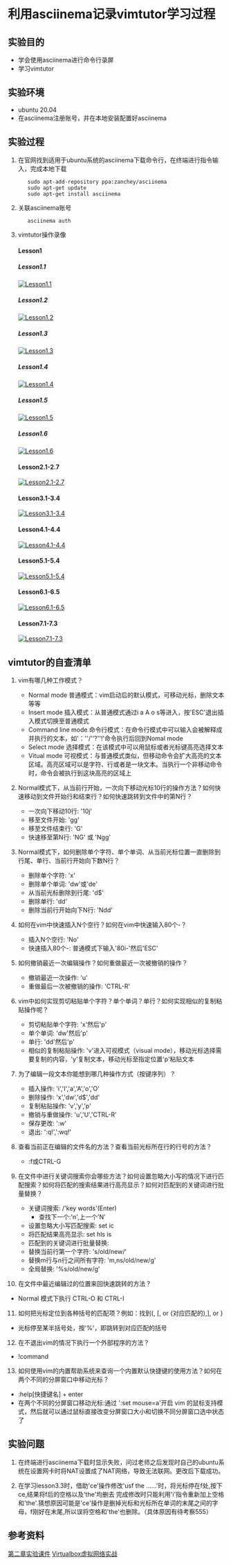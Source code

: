 # 利用asciinema记录vimtutor学习过程

## 实验目的
* 学会使用asciinema进行命令行录屏
* 学习vimtutor

## 实验环境
* ubuntu 20.04
* 在asciinema注册账号，并在本地安装配置好asciinema
  
## 实验过程
1. 在官网找到适用于ubuntu系统的asciinema下载命令行，在终端进行指令输入，完成本地下载
   
   ```
      sudo apt-add-repository ppa:zanchey/asciinema
      sudo apt-get update
      sudo apt-get install asciinema
   ```
   
2. 关联asciinema账号
   
   ```
      asciinema auth
   ```
   
3. vimtutor操作录像
   #### Lesson1

   ##### Lesson1.1
   [![Lesson1.1](https://asciinema.org/a/401298.svg)](https://asciinema.org/a/401298)

   ##### Lesson1.2
   [![Lesson1.2](https://asciinema.org/a/401301.svg)](https://asciinema.org/a/401301)

   ##### Lesson1.3
   [![Lesson1.3](https://asciinema.org/a/401304.svg)](https://asciinema.org/a/401304)

   ##### Lesson1.4
   [![Lesson1.4](https://asciinema.org/a/401310.svg)](https://asciinema.org/a/401310)

   ##### Lesson1.5
   [![Lesson1.5](https://asciinema.org/a/401313.svg)](https://asciinema.org/a/401313)

   ##### Lesson1.6
   [![Lesson1.6](https://asciinema.org/a/401317.svg)](https://asciinema.org/a/401317)

   #### Lesson2.1-2.7
   [![Lesson2.1-2.7](https://asciinema.org/a/401328.svg)](https://asciinema.org/a/401328)

   #### Lesson3.1-3.4
   [![Lesson3.1-3.4](https://asciinema.org/a/401344.svg)](https://asciinema.org/a/401344)

   #### Lesson4.1-4.4
   [![Lesson4.1-4.4](https://asciinema.org/a/401356.svg)](https://asciinema.org/a/401356)

   #### Lesson5.1-5.4
   [![Lesson5.1-5.4](https://asciinema.org/a/401364.svg)](https://asciinema.org/a/401364)

   #### Lesson6.1-6.5
   [![Lesson6.1-6.5](https://asciinema.org/a/401387.svg)](https://asciinema.org/a/401387)

   #### Lesson7.1-7.3
   [![Lesson7.1-7.3](https://asciinema.org/a/401394.svg)](https://asciinema.org/a/401394)

## vimtutor的自查清单
1. vim有哪几种工作模式？
   - Normal mode 普通模式：vim启动后的默认模式，可移动光标，删除文本等等
   - Insert mode 插入模式：从普通模式通过i a A o s等进入，按'ESC'退出插入模式切换至普通模式
   - Command line mode 命令行模式：在命令行模式中可以输入会被解释成并执行的文本，如'：''/''?''!'命令执行后回到Nomal mode
   - Select mode 选择模式：在该模式中可以用鼠标或者光标键高亮选择文本
   - Vitual mode 可视模式：与普通模式类似，但移动命令会扩大高亮的文本区域。高亮区域可以是字符、行或者是一块文本。当执行一个非移动命令时，命令会被执行到这块高亮的区域上

2. Normal模式下，从当前行开始，一次向下移动光标10行的操作方法？如何快速移动到文件开始行和结束行？如何快速跳转到文件中的第N行？
   
   - 一次向下移动10行: '10j'
   - 移至文件开始: 'gg'
   - 移至文件结束行: 'G'
   - 快速移至第N行: 'NG' 或 'Ngg'

3. Normal模式下，如何删除单个字符、单个单词、从当前光标位置一直删除到行尾、单行、当前行开始向下数N行？
   - 删除单个字符: 'x'
   - 删除单个单词: 'dw'或'de'
   - 从当前光标删除到行尾: 'd$'
   - 删除单行: 'dd'
   - 删除当前行开始向下N行: 'Ndd'

4. 如何在vim中快速插入N个空行？如何在vim中快速输入80个-？
   - 插入N个空行: 'No'
   - 快速插入80个-: 普通模式下输入'80i-'然后'ESC' 

5. 如何撤销最近一次编辑操作？如何重做最近一次被撤销的操作？
   - 撤销最近一次操作: 'u'
   - 重做最后一次被撤销的操作: 'CTRL-R'

6. vim中如何实现剪切粘贴单个字符？单个单词？单行？如何实现相似的复制粘贴操作呢？
   - 剪切粘贴单个字符: 'x'然后'p'
   - 单个单词: 'dw'然后'p'
   - 单行: 'dd'然后'p'
   - 相似的复制粘贴操作:  'v'进入可视模式（visual mode），移动光标选择需要复制的内容，'y'复制文本，移动光标至指定位置'p'粘贴文本

7. 为了编辑一段文本你能想到哪几种操作方式（按键序列）？
   - 插入操作: 'i','I','a','A','o','O'
   - 删除操作: 'x','dw','d$','dd'
   - 复制粘贴操作: 'v','y','p'
   - 撤销与重做操作: 'u','U','CTRL-R'
   - 保存更改: ':w'
   - 退出: ':q!',':wq!'

8. 查看当前正在编辑的文件名的方法？查看当前光标所在行的行号的方法？
   - :f或CTRL-G

9. 在文件中进行关键词搜索你会哪些方法？如何设置忽略大小写的情况下进行匹配搜索？如何将匹配的搜索结果进行高亮显示？如何对匹配到的关键词进行批量替换？
   - 关键词搜索: /'key words'(Enter)
       - 查找下一个:'n',上一个'N'
   - 设置忽略大小写匹配搜索: set ic
   - 将匹配结果高亮显示: set hls is
   - 匹配到的关键词进行批量替换:
   - 替换当前行第一个字符: 's/old/new/'
   - 替换m行与n行之间所有字符: 'm,ns/old/new/g'
   - 全局替换: '%s/old/new/g'

10. 在文件中最近编辑过的位置来回快速跳转的方法？
   - Normal 模式下执行 CTRL-O 和 CTRL-I

11. 如何把光标定位到各种括号的匹配项？例如：找到(, [, or {对应匹配的),], or }
   - 光标停至某半括号处，按'%'，即跳转到对应匹配的括号

12. 在不退出vim的情况下执行一个外部程序的方法？
   - !command

13. 如何使用vim的内置帮助系统来查询一个内置默认快捷键的使用方法？如何在两个不同的分屏窗口中移动光标？
   - :help[快捷键名] + enter
   - 在两个不同的分屏窗口移动光标:通过 ':set mouse=a'开启 vim 的鼠标支持模式，然后就可以通过鼠标直接改变分屏窗口大小和切换不同分屏窗口选中状态了

## 实验问题
1. 在终端进行asciinema下载时显示失败，问过老师之后发现时自己的ubuntu系统在设置网卡时将NAT设置成了NAT网络，导致无法联网。更改后下载成功。

2. 在学习lesson3.3时，借助'ce'操作修改'usf the ……'时，将光标停在f处,按下ce,结果将f后的空格以及'the'均删去
   完成修改时只能利用'i'指令重新加上空格和'the'.猜想原因可能是'ce'操作是删掉光标和光标所在单词的末尾之间的字母，f刚好在末尾,所以误将空格和'the'也删除。（具体原因有待考察555）

## 参考资料

[第二章实验课件](https://c4pr1c3.gitee.io/linuxsysadmin/chap0x02.exp.md.html#/3/2/'第二章实验课件')
[Virtualbox虚拟网络实战](https://c4pr1c3.gitee.io/linuxsysadmin/get-networks-done-asap.md.html#/vb-net-conn-graph/'vb虚拟网络实战')



  



   

   
   











   



